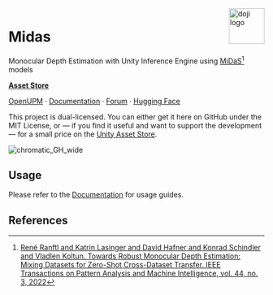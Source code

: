 <a href="https://www.doji-tech.com/">
  <img src="https://www.doji-tech.com/assets/favicon.ico" alt="doji logo" title="Doji" align="right" height="70" />
</a>

# Midas
Monocular Depth Estimation with Unity Inference Engine using [MiDaS](https://github.com/isl-org/MiDaS)[^1] models

[**Asset Store**](https://assetstore.unity.com/packages/tools/ai-ml-integration/midas-monocular-depth-estimation-268501?aid=1101l3w5RJ&pubref=gh)

[OpenUPM] · [Documentation] · [Forum] · [Hugging Face]

This project is dual-licensed. You can either get it here on GitHub under the MIT License, or — if you find it useful and want to support the development — for a small price on the [Unity Asset Store].

![chromatic_GH_wide](https://docs.doji-tech.com/com.doji.midas/images/model_samples.webp)

## Usage

Please refer to the [Documentation] for usage guides.

## References

[^1]: [René Ranftl and Katrin Lasinger and David Hafner and Konrad Schindler and Vladlen Koltun. Towards Robust Monocular Depth Estimation: Mixing Datasets for Zero-Shot Cross-Dataset Transfer. IEEE Transactions on Pattern Analysis and Machine Intelligence, vol. 44, no. 3, 2022](https://github.com/isl-org/MiDaS)

[Midas]: https://github.com/isl-org/MiDaS
[Unity Asset Store]: https://assetstore.unity.com/packages/tools/ai-ml-integration/midas-monocular-depth-estimation-268501?aid=1101l3w5RJ&pubref=gh
[OpenUPM]: https://openupm.com/packages/com.doji.midas
[Documentation]: https://docs.doji-tech.com/com.doji.midas
[Forum]: https://discussions.unity.com/t/released-midas-monocular-depth-estimation/938339?u=julienkay
[Hugging Face]: https://huggingface.co/julienkay/sentis-MiDaS
